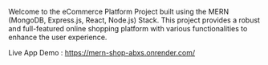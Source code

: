 Welcome to the eCommerce Platform Project built using the MERN (MongoDB, Express.js, React, Node.js) Stack. 
This project provides a robust and full-featured online shopping platform with various functionalities to enhance the user experience.

Live App Demo : https://mern-shop-abxs.onrender.com/
